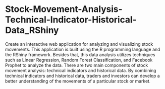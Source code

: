 # Stock-Movement-Analysis-Technical-Indicator-Historical-Data_RShiny

Create an interactive web application for analyzing and visualizing stock movements. This application is built using the R programming language and the RShiny framework. Besides that, this data analysis utilizes techniques such as Linear Regression, Random Forest Classification, and Facebook Prophet to analyze the data. There are two main components of stock movement analysis: technical indicators and historical data. By combining technical indicators and historical data, traders and investors can develop a better understanding of the movements of a particular stock or market.
